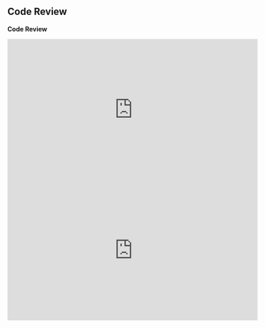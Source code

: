 ## Code Review

**Code Review**
<div align="center">
  <iframe 
        width="560" 
        height="315" 
        src="https://youtu.be/31iHW9ZeabM" 
        frameborder="0" 
        allow="autoplay; encrypted-media" 
        allowfullscreen="">
  </iframe>
</div>


<iframe width="560" height="315" src="https://www.youtube.com/embed/31iHW9ZeabM" title="Code Review" frameborder="0" allow="accelerometer; autoplay; clipboard-write; encrypted-media; gyroscope; picture-in-picture" allowfullscreen></iframe>
